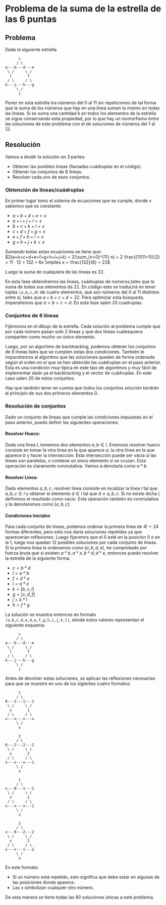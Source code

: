 # Problema de la suma de la estrella de las 6 puntas

## Problema

Dada la siguiente estrella
```
      c
     / \
a---b---d---e
 \ /     \ /
  l       f
 / \     / \
k---j---h---g
     \ /
      i
```

Poner en esta estrella los números del 0 al 11 sin repeticiones de tal forma que la suma de los números que hay en una línea sumen lo mismo en todas las líneas. Si se suma una cantidad k en todos los elementos de la estrella se sigue conservando esta propiedad, por lo que hay un isomorfismo entre las soluciones de este problema con el de soluciones de números del 1 al 12.

## Resolución

Vamos a dividir la solución en 3 partes:
- Obtener las posibles líneas (llamadas cuádruplas en el código).
- Obtener los conjuntos de 6 líneas.
- Resolver cada uno de esos conjuntos.

### Obtención de líneas/cuádruplas
En primer lugar tomo el sistema de ecuaciones que se cumple, donde $x$ sabemos que es constante:
- $a+b+d+e=x$
- $a+i+j+l=x$
- $b+c+k+l=x$
- $c+d+f+g=x$
- $e+f+h+i=x$
- $g+h+j+k=x$

Sumando todas estas ecuaciones se tiene que:
$2(a+b+c+d+e+f+g+h+i+j+k) = 2(\sum_{n=0}^{11} n) = 2 \frac{(11(11+1)}{2} = 11 · 12 = 132 = 6x \implies x = \frac{132}{6} = 22$

Luego la suma de cualquiera de las líneas es 22.

En esta fase obtendremos las líneas, cuádruplas de números,tales que la suma de todos sus elementos da 22. En código esto se traducirá en tener tuplas `(a,b,c,d)` de cuatro elementos, que son números del 0 al 11 distintos entre sí, tales que $a+b+c+d=22$. Para optimizar esta búsqueda, impondremos que $a < b < c < d$.
En esta fase salen 33 cuadruplas.

### Conjuntos de 6 líneas
Fijémonos en el dibujo de la estrella. Cada solución al problema cumple que por cada número pasan solo 2 líneas y que dos líneas cualesquiera comparten como mucho un único elemento.

Luego, por un algoritmo de backtracking, podemos obtener los conjuntos de 6 líneas tales que se cumplen estas dos condiciones. También le impondremos al algoritmo que las soluciones queden de forma ordenada según el orden en el que se han obtenido las cuádruplas en el paso anterior. Esta es una condición muy típica en este tipo de algoritmos y muy fácil de implementar dado ya el backtracking y el vector de cuádruplas. En este caso salen 20 de estos conjuntos.

Hay que también tener en cuenta que todos los conjuntos solución tendrán al principio de sus dos primeros elementos 0.

### Resolución de conjuntos

Dado un conjunto de líneas que cumple las condiciones impuestas en el paso anterior, puedo definir las siguientes operaciones:

#### Resolver Hueco:
Dada una línea $l$, tomemos dos elementos $a,b \in l$. Entonces resolver hueco consiste en tomar la otra línea en la que aparece $a$, la otra línea en la que aparece $b$ y hacer la intersección. Esta intersección puede ser vacía si las líneas son paralelas, o contiene un único elemento si se cruzan.
Esta operación es claramente conmutativa. Vamos a denotarla como $a*b$.

#### Resolver Línea:
Dado elementos $a,b,c$, resolver línea consiste en localizar la línea $l$ tal que $a,b,c \in l$ y obtener el elemento $d \in l$ tal que $d \not= a,b,c$. Si no existe dicha $l$, definimos el resultado como vacío.
Esta operación también es conmutativa y la denotaremos como $[a,b,c]$.

#### Condiciones iniciales

Para cada conjunto de líneas, podemos ordenar la primera línea de $4! = 24$ formas diferentes, pero esto nos daría soluciones repetidas ya que aparecerían reflexiones. Luego fijaremos que el 0 esté en la posición 0 o en la 1, luego nos quedan 12 posibles soluciones por cada conjunto de líneas. Si la primera línea la ordenamos como $(a,b,d,e)$, he comprobado por fuerza bruta que si existen $a*b,a*e,b*d,d*e$, entonces puedo resolver la estrella de la siguiente forma:
- $c = b*d$
- $l = a*b$
- $f = d*e$
- $i = a*e$
- $k = [b,c,l]$
- $g = [c,d,f]$
- $j = k*l$
- $h = f*g$

La solución se muestra entonces en formato `(a,b,c,d,e,d,e,f,g,h,i,j,k,l)`, donde estos valores representan el siguiente esquema:
```
      c
     / \
a---b---d---e
 \ /     \ /
  l       f
 / \     / \
k---j---h---g
     \ /
      i
```

Antes de devolver estas soluciones, se aplican las reflexiones necesarias para que se muestre en uno de los sigientes cuatro formatos:
```
      1
     / \
0---1---1---1
 \ /     \ /
  x       1
 / \     / \
x---x---x---x
     \ /
      x

      2
     / \
0---2---2---2
 \ /     \ /
  x       2
 / \     / \
x---x---x---1
     \ /
      x

      1
     / \
x---0---1---1
 \ /     \ /
  x       1
 / \     / \
x---x---x---1
     \ /
      x

      2
     / \
x---0---2---2
 \ /     \ /
  x       2
 / \     / \
x---x---1---2
     \ /
      x

```
En este formato:
- Si un número está repetido, esto significa que debe estar en algunas de las posiciones donde aparece.
- Las x simbolizan cualquier otro número.

De esta manera se tiene todas las 80 soluciones únicas a este problema.
